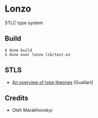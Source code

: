 # Lonzo

STLC type system

## Build

```shell
$ dune build
$ dune exec lonzo lib/test.nz
```

## STLS

* <a href="https://arxiv.org/pdf/1411.1029.pdf">An overview of type theories</a> [Guallart]

## Credits

* Oleh Marakhovskyi
